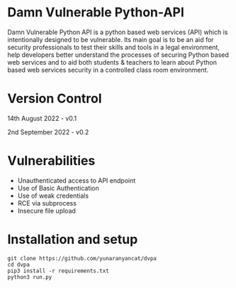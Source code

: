 # Damn Vulnerable Python-API

Damn Vulnerable Python API is a python based web services (API) which is intentionally designed to be vulnerable.
Its main goal is to be an aid for security professionals to test their skills and tools in a legal environment, help developers better understand the processes of securing Python based web services and to aid both students & teachers to learn about Python based web services security in a controlled class room environment.

# Version Control

14th August 2022 - v0.1

2nd September 2022 - v0.2

# Vulnerabilities

* Unauthenticated access to API endpoint
* Use of Basic Authentication
* Use of weak credentials
* RCE via subprocess
* Insecure file upload

# Installation and setup

```
git clone https://github.com/yunaranyancat/dvpa
cd dvpa
pip3 install -r requirements.txt
python3 run.py
```
